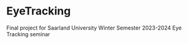# EyeTracking
Final project for Saarland University Winter Semester 2023-2024 Eye Tracking seminar 
